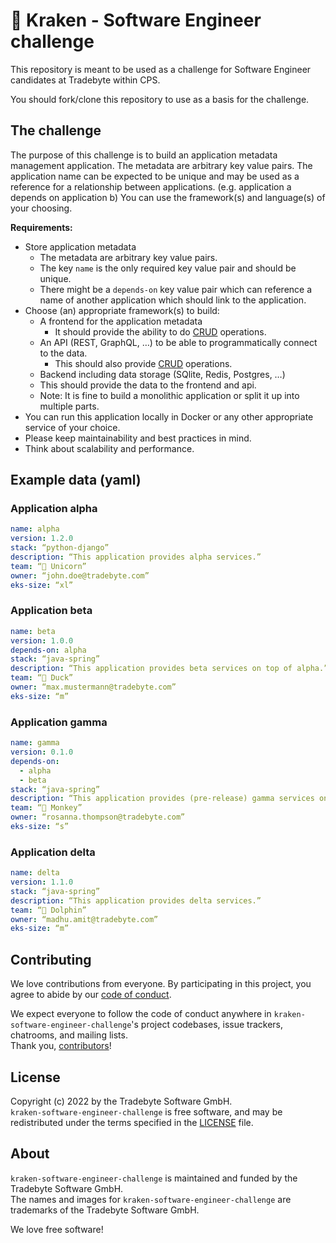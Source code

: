 # 🐙 Kraken - Software Engineer challenge

This repository is meant to be used as a challenge for Software Engineer candidates at Tradebyte within CPS.

You should fork/clone this repository to use as a basis for the challenge.

## The challenge
The purpose of this challenge is to build an application metadata management application.
The metadata are arbitrary key value pairs. The application name can be expected to be unique and may be used as a reference for a relationship between applications. (e.g. application a depends on application b)
You can use the framework(s) and language(s) of your choosing.

**Requirements:**

* Store application metadata
    * The metadata are arbitrary key value pairs.
    * The key `name` is the only required key value pair and should be unique.
    * There might be a `depends-on` key value pair which can reference a name of another application which should link to the application.
* Choose (an) appropriate framework(s) to build:
    * A frontend for the application metadata
        * It should provide the ability to do [CRUD] operations.
    * An API (REST, GraphQL, …) to be able to programmatically connect to the data.
        * This should also provide [CRUD] operations.
    * Backend including data storage (SQlite, Redis, Postgres, …)
    * This should provide the data to the frontend and api.
    * Note: It is fine to build a monolithic application or split it up into multiple parts.
* You can run this application locally in Docker or any other appropriate service of your choice.
* Please keep maintainability and best practices in mind.
* Think about scalability and performance.

[CRUD]: https://en.wikipedia.org/wiki/Create%2C_read%2C_update_and_delete

## Example data (yaml)
### Application alpha
```yaml
name: alpha
version: 1.2.0
stack: “python-django”
description: “This application provides alpha services.”
team: “🦄 Unicorn”
owner: “john.doe@tradebyte.com”
eks-size: “xl”
```

### Application beta
```yaml
name: beta
version: 1.0.0
depends-on: alpha
stack: “java-spring” 
description: “This application provides beta services on top of alpha.”
team: “🦆 Duck”
owner: “max.mustermann@tradebyte.com”
eks-size: “m”
```

### Application gamma
```yaml
name: gamma
version: 0.1.0
depends-on: 
  - alpha
  - beta
stack: “java-spring” 
description: “This application provides (pre-release) gamma services on top of alpha and beta.”
team: “🐒 Monkey”
owner: “rosanna.thompson@tradebyte.com”
eks-size: “s”
```

### Application delta
```yaml
name: delta
version: 1.1.0
stack: “java-spring” 
description: “This application provides delta services.”
team: “🐬 Dolphin”
owner: “madhu.amit@tradebyte.com”
eks-size: “m”
```

## Contributing

We love contributions from everyone. By participating in this project, you agree to abide by our [code of conduct](https://tradebyte.github.io/Code-of-Conduct/).

We expect everyone to follow the code of conduct anywhere in `kraken-software-engineer-challenge`'s project codebases, issue trackers, chatrooms, and mailing lists.<br/>
Thank you, [contributors]!

[contributors]: https://github.com/tradebyte/kraken-software-engineer-challenge/graphs/contributors

## License

Copyright (c) 2022 by the Tradebyte Software GmbH.<br/>
`kraken-software-engineer-challenge` is free software, and may be redistributed under the terms specified in the [LICENSE] file.

[license]: /LICENSE

## About

`kraken-software-engineer-challenge` is maintained and funded by the Tradebyte Software GmbH. <br/>
The names and images for `kraken-software-engineer-challenge` are trademarks of the Tradebyte Software GmbH.

We love free software!
